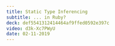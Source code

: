 ```yaml
---
title: Static Type Inferencing
subtitle: ... in Ruby?
deck: def5541312414464af9ffed0592e397c
video: d3k-Xc7PWyU
date: 02-11-2019
---
```

